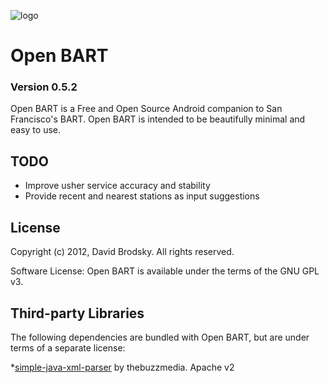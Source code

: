 ![logo](http://i.imgur.com/vuBgY.png)

# Open BART

### Version 0.5.2

Open BART is a Free and Open Source Android companion to San Francisco's BART. Open BART is intended to be beautifully minimal and easy to use.

## TODO

* Improve usher service accuracy and stability
* Provide recent and nearest stations as input suggestions 

## License

Copyright (c) 2012, David Brodsky. All rights reserved.

Software License: Open BART is available under the terms of the GNU GPL v3.

## Third-party Libraries

The following dependencies are bundled with Open BART, but are under
terms of a separate license:

*[simple-java-xml-parser](https://github.com/thebuzzmedia/simple-java-xml-parser) by thebuzzmedia. Apache v2
